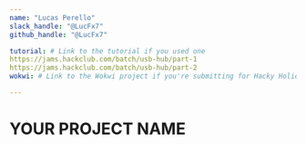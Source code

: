 ```yaml
---
name: "Lucas Perello"
slack_handle: "@LucFx7"
github_handle: "@LucFx7"

tutorial: # Link to the tutorial if you used one
https://jams.hackclub.com/batch/usb-hub/part-1 
https://jams.hackclub.com/batch/usb-hub/part-2 
wokwi: # Link to the Wokwi project if you're submitting for Hacky Holidays

---
```


# YOUR PROJECT NAME

<!-- Describe your board in 2-3 sentences. What are you making? What will it do? -->

<!-- How much is it going to cost? -->

<!-- Tell us a little bit about your design process. What were some challenges? What helped? ***Totally optional*** -->

